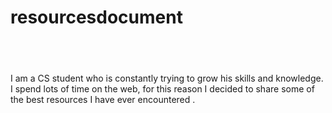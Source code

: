 resourcesdocument
=================

 
-

I am a CS student who is constantly trying to grow his skills and knowledge. I
spend lots of time on the web, for this reason I decided to share some of the
best resources I have ever encountered .
